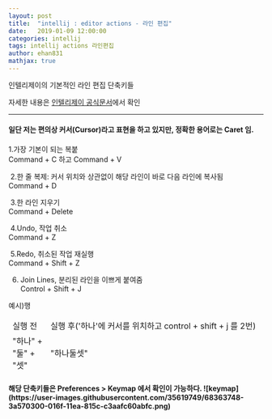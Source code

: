 ```yaml
---
layout: post
title:  "intellij : editor actions - 라인 편집"
date:   2019-01-09 12:00:00
categories: intellij
tags: intellij actions 라인편집
author: ehan831
mathjax: true
---
```


인텔리제이의 기본적인 라인 편집 단축키들

자세한 내용은 [인텔리제이 공식문서](https://www.jetbrains.com/help/rider/Working_in_the_Editor.html)에서 확인

<hr>
<h4>일단 저는 편의상 커서(Cursor)라고 표현을 하고 있지만, 정확한 용어로는 Caret 임.</h4>


1.가장 기본이 되는 복붙 <br>
Command + C 하고 Command + V


​
2.한 줄 복제: 커서 위치와 상관없이 해당 라인이 바로 다음 라인에 복사됨 <br>
Command + D

​
3.한 라인  지우기 <br>
Command + Delete

​
4.Undo, 작업 취소 <br>
Command + Z

​
5.Redo, 취소된 작업 재실행 <br>
Command + Shift + Z


6. Join Lines, 분리된 라인을 이쁘게 붙여줌 <br>
Control + Shift  + J


예시)행
<table>
    <thead>
        <tr>
            <td>실행 전</td>
            <td>실행 후('하나'에 커서를 위치하고 control + shift + j 를 2번)</td>
        </tr>
        <tr>
            <td>
                "하나" + <br>
                "둘" + <br>
                "셋" <br>
            </td>
            <td>"하나둘셋"</td>
        </tr>
    </thead>
</table>


<h4>해당 단축키들은 Preferences > Keymap 에서 확인이 가능하다.
![keymap](https://user-images.githubusercontent.com/35619749/68363748-3a570300-016f-11ea-815c-c3aafc60abfc.png)